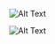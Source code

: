 ![Alt Text](https://cdn.discordapp.com/attachments/1391186677195866186/1392256397382778940/sinclairemartinpoll-date-everything-icon.png?ex=686edf50&is=686d8dd0&hm=7baa1000a00182cf2f3c48580edfb34a51a6fe712f0f6882f3c2012a56b6e2e2&)
 
 ![Alt Text](https://cdn.discordapp.com/attachments/1391186677195866186/1392256811586814123/9cab4fa4b8eb2030045b1227d93ff4ea.gif?ex=686edfb2&is=686d8e32&hm=bc61a24c478b2cf9152d77813c244a47e5c24ec41ff315deceedbae191a4be8e&)

